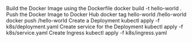 Build the Docker Image using the Dockerfile
docker build -t hello-world .
Push the Docker Image to Docker Hub
docker tag hello-world <dockerhub-username>/hello-world
docker push <dockerhub-username>/hello-world
Create a Deployment
kubectl apply -f k8s/deployment.yaml
Create service for the Deployment
kubectl apply -f k8s/service.yaml
Create Ingress
kubectl apply -f k8s/ingress.yaml
